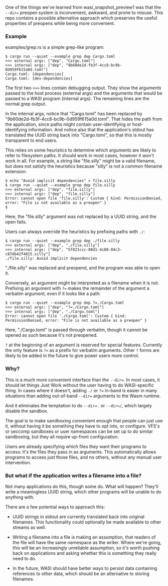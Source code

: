 One of the things we've learned from wasi\_snapshot\_preview1 was that
the `--dir=` preopen system is inconvenient, awkward, and prone to misuse.
This repo contains a possible alternative approach which preserves the
useful properties of preopens while being more convenient.

### Example

examples/grep.rs is a simple grep-like program:

```
$ cargo run --quiet --example grep dep Cargo.toml
>>> external args: ["dep", "Cargo.toml"]
>>> internal args: ["dep", "9b60de2d-fb3f-4cc8-bc9b-0d959f615a0d.toml"]
Cargo.toml: [dependencies]
Cargo.toml: [dev-dependencies]
```

The first two `>>>` lines contain debugging output. They show the arguments
passed to the host process (external args) and the arguments that would
be passed to a WASI program (internal args). The remaining lines are the
normal grep output.

In the internal args, notice that "Cargo.toml" has been replaced by
"9b60de2d-fb3f-4cc8-bc9b-0d959f615a0d.toml". That hides the path
from the application, since paths might contain user-identifying or
host-identifying information. And notice also that the application's stdout
has translated the UUID string back into "Cargo.toml", so that this is
mostly transparent to end users.

This relies on some heuristics to determine which arguments are likely to
refer to filesystem paths. It should work in most cases, however it won't
work in all. For example, a string like "file.silly" might be a valid
filename, but does not satisfy the heuristics because "silly" is not a
common filename extension:

```
$ echo "Avoid implicit dependencies" > file.silly
$ cargo run --quiet --example grep dep file.silly
>>> external args: ["dep", "file.silly"]
>>> internal args: ["dep", "file.silly"]
Error: cannot open file 'file.silly': Custom { kind: PermissionDenied, error: "File is not available as a preopen" }
$ 
```

Here, the "file.silly" argument was not replaced by a UUID string, and the
open fails.

Users can always override the heuristics by prefixing paths with `./`:

```
$ cargo run --quiet --example grep dep ./file.silly
>>> external args: ["dep", "./file.silly"]
>>> internal args: ["dep", "5f021ccc-88d1-4c08-84c3-c87db42f4815.silly"]
./file.silly: Avoid implicit dependencies
```

"./file.silly" was replaced and preopend, and the program was able to open it.

Conversely, an argument might be interpreted as a filename when it is
not. Prefixing an argument with `?=` makes the remainder of the argument
a verbatim argument, even if it looks like a path:

```
$ cargo run --quiet --example grep dep ?=./Cargo.toml 
>>> external args: ["dep", "?=./Cargo.toml"]
>>> internal args: ["dep", "./Cargo.toml"]
Error: cannot open file './Cargo.toml': Custom { kind: PermissionDenied, error: "File is not available as a preopen" }
```

Here, "./Cargo.toml" is passed through verbatim, though it cannot be
opened as such because it's not preopened.

`?` at the beginning of an argument is reserved for special features.
Currently the only feature is `?=` as a prefix for verbatim arguments.
Other `?` forms are likely to be added in the future to give power
users more control.

### Why?

This is a much more convenient interface than the `--dir=`. In most cases,
it should let things Just Work without the user having to do WASI-specific
thing. In cases where it doesn't, adding `./` or `?=` in-band is easier in
many situations than adding out-of-band `--dir=` arguments to the Wasm
runtime.

And it eliminates the temptation to do `--dir=.` or `--dir=/`, which
largely disable the sandbox.

The goal is to make sandboxing convenient enough that people can just
use it, without having it be something they have to opt into, or
configure. VFS's or seccomp sandboxes or user namespaces can be set
up to do similar sandboxing, but they all require up-front
configuration.

Users are already specifying which files they want their programs to
access: it's the files they pass in as arguments. This automatically
allows programs to access just those files, and no others, without
any manual user intervention.

### But what if the application writes a filename into a file?

Not many applications do this, though some do. What will happen?
They'll write a meaningless UUID string, which other programs will
be unable to do anything with.

There are a few potential ways to approach this:

 - UUID strings in stdout are currently translated back into original
   filenames. This functionality could optionally be made available to
   other streams as well.

 - Writing a filename into a file is making an assumption, that readers
   of the file will have the same namespace as the writer. Where we're
   going, this will be an increasingly unreliable assumption, so it's
   worth pushing back on applications and asking whether this is something
   they really need to do.

 - In the future, WASI should have better ways to persist data containing
   references to other data, which should be an alternative to storing
   filenames.
